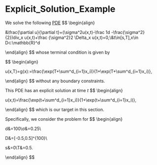 # Explicit_Solution_Example

We solve the following [PDE](https://arxiv.org/abs/1708.03223)
$$
\begin{align}

 &\frac{\partial u}{\partial t}+(\sigma^2u(x,t)-\frac 1d -\frac{\sigma^2}{2})div_x u(x,t)+\frac {\sigma^2}2 \Delta_x u(x,t)=0,\\&t\in[s,T],x\in D⊂\mathbb{R}^d

\end{align}
$$
whose terminal condition is given by

$$
\begin{align}

u(x,T)=g(x):=\frac{\exp(T+\sum^d_{i=1}x_i)}{1+\exp(T+\sum^d_{i=1}x_i)},

\end{align}
$$
without any boundary constraints.



This PDE has an explicit solution at time $t$
$$
\begin{align}

u(x,t)=\frac{\exp(t+\sum^d_{i=1}x_i)}{1+\exp(t+\sum^d_{i=1}x_i)},

\end{align}
$$
which is our target in this section.



Specifically, we consider the problem for
$$
\begin{align}

d&=100\\σ&=0.25\\

D&=[-0.5,0.5]^{100}\\

s&=0\\T&=0.5.

\end{align}
$$
